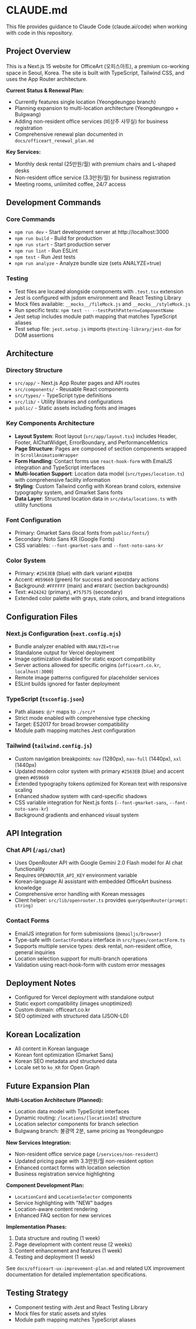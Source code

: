 # CLAUDE.md

This file provides guidance to Claude Code (claude.ai/code) when working with code in this repository.

## Project Overview

This is a Next.js 15 website for OfficeArt (오피스아트), a premium co-working space in Seoul, Korea. The site is built with TypeScript, Tailwind CSS, and uses the App Router architecture.

**Current Status & Renewal Plan:**
- Currently features single location (Yeongdeungpo branch)
- Planning expansion to multi-location architecture (Yeongdeungpo + Bulgwang)
- Adding non-resident office services (비상주 사무실) for business registration
- Comprehensive renewal plan documented in `docs/officeart_renewal_plan.md`

**Key Services:**
- Monthly desk rental (25만원/월) with premium chairs and L-shaped desks
- Non-resident office service (3.3만원/월) for business registration
- Meeting rooms, unlimited coffee, 24/7 access

## Development Commands

### Core Commands
- `npm run dev` - Start development server at http://localhost:3000
- `npm run build` - Build for production
- `npm run start` - Start production server
- `npm run lint` - Run ESLint
- `npm test` - Run Jest tests
- `npm run analyze` - Analyze bundle size (sets ANALYZE=true)

### Testing
- Test files are located alongside components with `.test.tsx` extension
- Jest is configured with jsdom environment and React Testing Library
- Mock files available: `__mocks__/fileMock.js` and `__mocks__/styleMock.js`
- Run specific tests: `npm test -- --testPathPattern=ComponentName`
- Jest setup includes module path mapping that matches TypeScript aliases
- Test setup file: `jest.setup.js` imports `@testing-library/jest-dom` for DOM assertions

## Architecture

### Directory Structure
- `src/app/` - Next.js App Router pages and API routes
- `src/components/` - Reusable React components
- `src/types/` - TypeScript type definitions
- `src/lib/` - Utility libraries and configurations
- `public/` - Static assets including fonts and images

### Key Components Architecture
- **Layout System**: Root layout (`src/app/layout.tsx`) includes Header, Footer, AIChatWidget, ErrorBoundary, and PerformanceMetrics
- **Page Structure**: Pages are composed of section components wrapped in `ScrollAnimationWrapper`
- **Form Handling**: Contact forms use `react-hook-form` with EmailJS integration and TypeScript interfaces
- **Multi-location Support**: Location data model (`src/types/location.ts`) with comprehensive facility information
- **Styling**: Custom Tailwind config with Korean brand colors, extensive typography system, and Gmarket Sans fonts
- **Data Layer**: Structured location data in `src/data/locations.ts` with utility functions

### Font Configuration
- Primary: Gmarket Sans (local fonts from `public/fonts/`)
- Secondary: Noto Sans KR (Google Fonts)
- CSS variables: `--font-gmarket-sans` and `--font-noto-sans-kr`

### Color System
- Primary: `#2563EB` (blue) with dark variant `#1D4ED8`
- Accent: `#059669` (green) for success and secondary actions
- Background: `#FFFFFF` (main) and `#F8FAFC` (section backgrounds)
- Text: `#424242` (primary), `#757575` (secondary)
- Extended color palette with grays, state colors, and brand integrations

## Configuration Files

### Next.js Configuration (`next.config.mjs`)
- Bundle analyzer enabled with `ANALYZE=true`
- Standalone output for Vercel deployment
- Image optimization disabled for static export compatibility
- Server actions allowed for specific origins (`officeart.co.kr`, `localhost:3000`)
- Remote image patterns configured for placeholder services
- ESLint builds ignored for faster deployment

### TypeScript (`tsconfig.json`)
- Path aliases: `@/*` maps to `./src/*`
- Strict mode enabled with comprehensive type checking
- Target: ES2017 for broad browser compatibility
- Module path mapping matches Jest configuration

### Tailwind (`tailwind.config.js`)
- Custom navigation breakpoints: `nav` (1280px), `nav-full` (1440px), `xxl` (1440px)
- Updated modern color system with primary `#2563EB` (blue) and accent green `#059669`
- Extended typography tokens optimized for Korean text with responsive scaling
- Enhanced shadow system with card-specific shadows
- CSS variable integration for Next.js fonts (`--font-gmarket-sans`, `--font-noto-sans-kr`)
- Background gradients and enhanced visual system

## API Integration

### Chat API (`/api/chat`)
- Uses OpenRouter API with Google Gemini 2.0 Flash model for AI chat functionality
- Requires `OPENROUTER_API_KEY` environment variable
- Korean-language AI assistant with embedded OfficeArt business knowledge
- Comprehensive error handling with Korean messages
- Client helper: `src/lib/openrouter.ts` provides `queryOpenRouter(prompt: string)`

### Contact Forms
- EmailJS integration for form submissions (`@emailjs/browser`)
- Type-safe with `ContactFormData` interface in `src/types/contactForm.ts`
- Supports multiple service types: desk rental, non-resident office, general inquiries
- Location selection support for multi-branch operations
- Validation using react-hook-form with custom error messages

## Deployment Notes

- Configured for Vercel deployment with standalone output
- Static export compatibility (images unoptimized)
- Custom domain: officeart.co.kr
- SEO optimized with structured data (JSON-LD)

## Korean Localization

- All content in Korean language
- Korean font optimization (Gmarket Sans)
- Korean SEO metadata and structured data
- Locale set to `ko_KR` for Open Graph

## Future Expansion Plan

**Multi-Location Architecture (Planned):**
- Location data model with TypeScript interfaces
- Dynamic routing: `/locations/[locationId]` structure
- Location selector components for branch selection
- Bulgwang branch: 불광역 2분, same pricing as Yeongdeungpo

**New Services Integration:**
- Non-resident office service page (`/services/non-resident`)
- Updated pricing page with 3.3만원/월 non-resident option
- Enhanced contact forms with location selection
- Business registration service highlighting

**Component Development Plan:**
- `LocationCard` and `LocationSelector` components
- Service highlighting with "NEW" badges
- Location-aware content rendering
- Enhanced FAQ section for new services

**Implementation Phases:**
1. Data structure and routing (1 week)
2. Page development with content reuse (2 weeks)
3. Content enhancement and features (1 week)
4. Testing and deployment (1 week)

See `docs/officeart-ux-improvement-plan.md` and related UX improvement documentation for detailed implementation specifications.

## Testing Strategy

- Component testing with Jest and React Testing Library
- Mock files for static assets and styles
- Module path mapping matches TypeScript aliases
